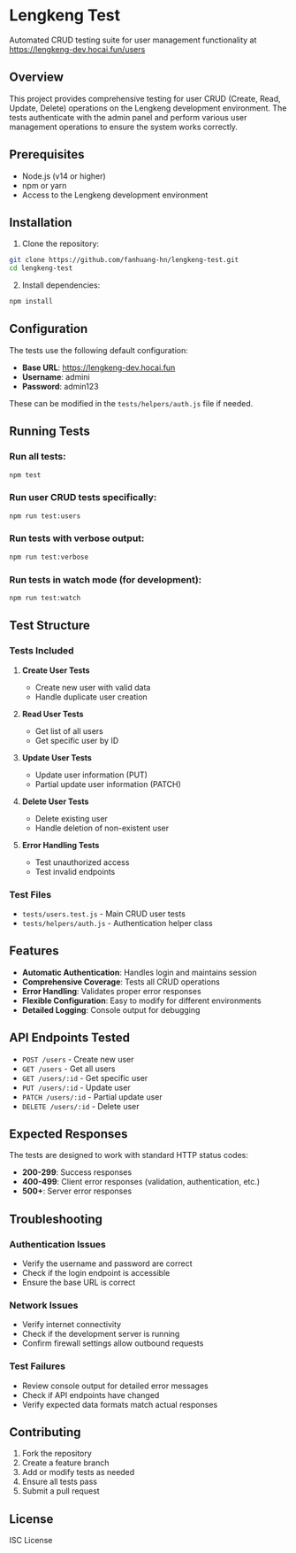 # Lengkeng Test

Automated CRUD testing suite for user management functionality at https://lengkeng-dev.hocai.fun/users

## Overview

This project provides comprehensive testing for user CRUD (Create, Read, Update, Delete) operations on the Lengkeng development environment. The tests authenticate with the admin panel and perform various user management operations to ensure the system works correctly.

## Prerequisites

- Node.js (v14 or higher)
- npm or yarn
- Access to the Lengkeng development environment

## Installation

1. Clone the repository:
```bash
git clone https://github.com/fanhuang-hn/lengkeng-test.git
cd lengkeng-test
```

2. Install dependencies:
```bash
npm install
```

## Configuration

The tests use the following default configuration:
- **Base URL**: https://lengkeng-dev.hocai.fun
- **Username**: admini
- **Password**: admin123

These can be modified in the `tests/helpers/auth.js` file if needed.

## Running Tests

### Run all tests:
```bash
npm test
```

### Run user CRUD tests specifically:
```bash
npm run test:users
```

### Run tests with verbose output:
```bash
npm run test:verbose
```

### Run tests in watch mode (for development):
```bash
npm run test:watch
```

## Test Structure

### Tests Included

1. **Create User Tests**
   - Create new user with valid data
   - Handle duplicate user creation

2. **Read User Tests**
   - Get list of all users
   - Get specific user by ID

3. **Update User Tests**
   - Update user information (PUT)
   - Partial update user information (PATCH)

4. **Delete User Tests**
   - Delete existing user
   - Handle deletion of non-existent user

5. **Error Handling Tests**
   - Test unauthorized access
   - Test invalid endpoints

### Test Files

- `tests/users.test.js` - Main CRUD user tests
- `tests/helpers/auth.js` - Authentication helper class

## Features

- **Automatic Authentication**: Handles login and maintains session
- **Comprehensive Coverage**: Tests all CRUD operations
- **Error Handling**: Validates proper error responses
- **Flexible Configuration**: Easy to modify for different environments
- **Detailed Logging**: Console output for debugging

## API Endpoints Tested

- `POST /users` - Create new user
- `GET /users` - Get all users
- `GET /users/:id` - Get specific user
- `PUT /users/:id` - Update user
- `PATCH /users/:id` - Partial update user
- `DELETE /users/:id` - Delete user

## Expected Responses

The tests are designed to work with standard HTTP status codes:
- **200-299**: Success responses
- **400-499**: Client error responses (validation, authentication, etc.)
- **500+**: Server error responses

## Troubleshooting

### Authentication Issues
- Verify the username and password are correct
- Check if the login endpoint is accessible
- Ensure the base URL is correct

### Network Issues
- Verify internet connectivity
- Check if the development server is running
- Confirm firewall settings allow outbound requests

### Test Failures
- Review console output for detailed error messages
- Check if API endpoints have changed
- Verify expected data formats match actual responses

## Contributing

1. Fork the repository
2. Create a feature branch
3. Add or modify tests as needed
4. Ensure all tests pass
5. Submit a pull request

## License

ISC License